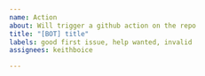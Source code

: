 ```yaml
---
name: Action
about: Will trigger a github action on the repo
title: "[BOT] title"
labels: good first issue, help wanted, invalid
assignees: keithboice

---
```




